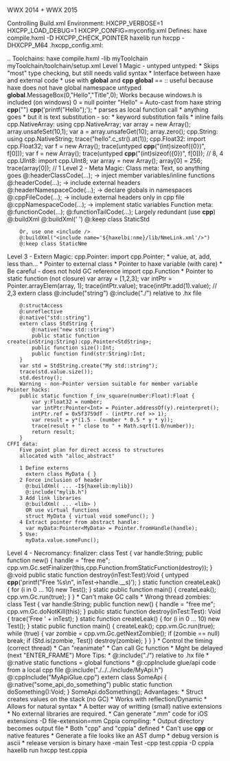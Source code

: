 WWX 2014 + WWX 2015

Controlling Build.xml
    Environment:
        HXCPP_VERBOSE=1
        HXCPP_LOAD_DEBUG=1
        HXCPP_CONFIG=myconfig.xml
    Defines:
        haxe compile.hxml -D HXCPP_CHECK_POINTER
        haxelib run hxcpp -DHXCPP_M64
        .hxcpp_config.xml:
        <xml>
            <section id="vars"/>
            <set name="SDK_ROOT" value="e:/SDK/" />
            ..
    Toolchains:
        haxe compile.hxml -lib myToolchain
        myToolchain/toolchain/setup.xml
        <xml>
            <set name="toolchain" value="myFile"/>
            <include name="${HXCPP_CONFIG}" section="vars" />
Level 1 Magic - untyped
    untyped:
        * Skips "most" type checking, but still needs valid syntax
        * Interface between haxe and external code
        * use with __global__ and __cpp__
    __global__ == ::
        useful because haxe does not have global namespace
         untyped __global__.MessageBox(0,"Hello","Title",0);
         Works because
            windows.h is included (on windows)
            0 = null pointer
            "Hello" = Auto-cast from haxe string
    __cpp__("")
        __cpp__('printf("Hello");');
        * parses as local function call
        * anything goes
        * but it is text substitution - so:
            * keyword substitution fails
            * inline fails
    cpp.NativeArray:
        using cpp.NativeArray;
        var array = new Array<Int>();
        array.unsafeSet(10,1);
        var a = array.unsafeGet(10);
        array.zero();
    cpp.String:
        using cpp.NativeString;
        trace("hello".c_str().at(1));
    cpp.Float32:
        import cpp.Float32;
        var f = new Array<Float>();
        trace(untyped __cpp__("(int)sizeof({0})", f[0]));
         var f = new Array<Float32>();
        trace(untyped __cpp__("(int)sizeof({0})", f[0]));
        // 8, 4
    cpp.UInt8:
        import cpp.UInt8;
        var array = new Array<UInt8>();
        array[0] = 256;
        trace(array[0]);
        // 1
Level 2 - Meta Magic:
    Class meta:
        Text, so anything goes
        @:headerClassCode(...); -> inject member variables/inline functions
        @:headerCode(...); -> include external headers
        @:headerNamespaceCode(...); -> declare globals in namespaces
        @:cppFileCode(...); -> include external headers only in cpp file
        @:cppNamespaceCode(...); -> implement static variables
    Function meta:
        @:functionCode(...);
        @:functionTailCode(...);
        Largely redundant (use __cpp__)
    @:buildXml
        @:buildXml('
            <target id="haxe">
                <lib name="${HXCPP}/lib/${BINDIR}/libstd${LIBEXTRA}${LIBEXT}"/>
                <lib name="wsock32.lib" if="windows"/>
            </target>
        ')
        @:keep class StaticStd

        Or, use one <include />
        @:buildXml("<include name='${haxelbi:nme}/lib/NmeLink.xml'/>")
        @:keep class StaticNme
Level 3 - Extern Magic:
    cpp.Pointer:
        import cpp.Pointer;
        * value, at, add, less than...
        * Pointer to external class
        * Pointer to haxe variable (with care)
        * Be careful - does not hold GC reference
        import cpp.Function
        * Pointer to static function (not closure)
        var array = [1,2,3];
        var intPtr = Pointer.arrayElem(array, 1);
        trace(intPtr.value);
        trace(intPtr.add(1).value);
        // 2,3
    extern class
        @:include("string")
        @:include("./") relative to .hx file

        @:structAccess
        @:unreflective
        @:native("std::string")
        extern class StdString {
            @:native("new std::string")
            public static function create(inString:String):cpp.Pointer<StdString>;
            public function size():Int;
            public function find(str:String):Int;
        }
        var std = StdString.create("My std::string");
        trace(std.value.size());
        std.destroy();
        Warning - non-Pointer version suitable for member variable
    Pointer hacks:
        public static function f_inv_square(number:Float):Float {
            var y:Float32 = number;
            var intPtr:Pointer<Int> = Pointer.addressOf(y).reinterpret();
            intPtr.ref = 0x5f3759df - (intPtr.ref >> 1);
            var result = y*(1.5 - (number * 0.5 * y * y));
            trace(result + " close to " + Math.sqrt(1.0/number));
            return result;
        }
    CFFI data:
        Five point plan for direct access to structures
        allocated with "alloc_abstract"

        1 Define externs
          extern class MyData { }
        2 Force inclusion of header
          @:buildXml( ... -I${haxelib:mylib})
          @:include("mylib.h")
        3 Add link libraries
          @:buildXml( ... <lib> )
          OR use virtual functions
          struct MyData { virtual void someFunc(); }
        4 Extract pointer from abstract handle:
          var myData:Pointer<MyData> = Pointer.fromHandle(handle);
        5 Use:
          myData.value.someFunc();

Level 4 - Necromancy:
    finalizer:
        class Test {
            var handle:String;
            public function new() {
                handle = "free me";
                cpp.vm.Gc.setFinalizer(this,cpp.Function.fromStaticFunction(destroy));
            }
            @:void public static function destroy(inTest:Test):Void {
                untyped __cpp__('printf("Free %s\\n", inTest->handle.__s)');
            }
            static function createLeak() {
                for (i in 0 ... 10) new Test();
            }
            static public function main() {
                createLeak();
                cpp.vm.Gc.run(true);
            }
        }
        * Can't make GC calls
        * Wrong thread
    zombies:
        class Test {
            var handle:String;
            public function new() {
                handle = "free me";
                cpp.vm.Gc.doNotKill(this);
            }
            public static function destroy(inTest:Test): Void {
                trace('Free ' + inTest);
            }
            static function createLeak() {
                for (i in 0 ... 10) new Test();
            }
            static public function main() {
                createLeak();
                cpp.vm.Gc.run(true);
                while (true) {
                    var zombie = cpp.vm.Gc.getNextZombie();
                    if (zombie == null) break;
                    if (Std.is(zombie, Test)) destroy(zombie);
                }
            }
        }
        * Control the timing (correct thread)
        * Can "reanimate"
        * Can call Gc function
        * Mght be delayed (next "ENTER_FRAME")
More Tips:
    * @:include("./") relative to .hx file
    * @:native static functions = global functions
    * @:cppInclude glue/api code from a local cpp file
    @:include("./../../include/MyApi.h")
    @:cppInclude("MyApiGlue.cpp")
    extern class SomeApi {
        @:native("some_api_do_something")
        public static function doSomething():Void;
    }
    SomeApi.doSomething();
Advantages:
    * Struct creates values on the stack (no GC)
    * Works with reflection/Dynamic
    * Allows for natural syntax
    * A better way of writting (small) native extensions
       * No external libraries are required.
       * Can generate ".mm" code for iOS extensions -D file-extension=mm
Cppia compiling:
    * Output directory becomes output file
    * Both "cpp" and "cppia" defined
    * Can't use __cpp__ or native features
    * Generate a file looks like an AST dump
      * debug version is ascii
      * release version is binary
    haxe -main Test -cpp test.cppia -D cppia
    haxelib run hxcpp test.cppia
